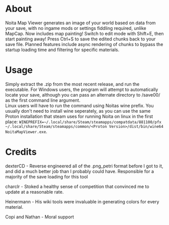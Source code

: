 # About
Noita Map Viewer generates an image of your world based on data from your save, with no ingame mods or settings fiddling required, unlike MapCap.
Now includes map painting! Switch to edit mode with Shift+E, then start painting away! Press Ctrl+S to save the edited chunks back to your save file.
Planned features include async rendering of chunks to bypass the startup loading time and filtering for specific materials.

# Usage
Simply extract the .zip from the most recent release, and run the executable.
For Windows users, the program will attempt to automatically locate your save, although you can pass an alternate directory to /save00/ as the first command line argument.  
Linux users will have to run the command using Noitas wine prefix. You usually don't need to install wine seperately, as you can use the same Proton installation that steam uses for running Noita on linux in the first place: `WINEPREFIX=~/.local/share/Steam/steamapps/compatdata/881100/pfx ~/.local/share/Steam/steamapps/common/<Proton Version>/dist/bin/wine64 NoitaMapViewer.exe`.

# Credits
dexterCD - Reverse engineered all of the .png_petri format before I got to it, and did a much better job than I probably could have. Responsible for a majority of the save loading for this tool

charclr - Stoked a healthy sense of competition that convinced me to update at a reasonable rate.

Heinermann - His wiki tools were invaluable in generating colors for every material.

Copi and Nathan - Moral support
